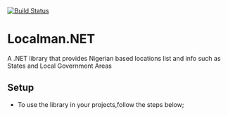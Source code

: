 [![Build Status](https://dev.azure.com/kaysho109/Localman.NET/_apis/build/status/kaysho.Localman.NET?branchName=master)](https://dev.azure.com/kaysho109/Localman.NET/_build/latest?definitionId=11&branchName=master)

# Localman.NET
A .NET library that provides Nigerian based locations list and info such as States and Local Government Areas


## Setup
- To use the library in your projects,follow the steps below;
